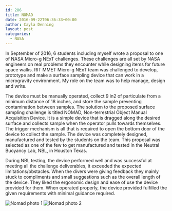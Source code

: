 ```yaml
---
id: 286
title: NOMAD
date: 2016-09-22T06:36:33+00:00
author: Cayla Denning
layout: post
categories:
  - NASA
---
```


In September of 2016, 6 students including myself wrote a proposal to one of NASA Micro-g NExT challenges. These challenges are all set by NASA engineers on real problems they encounter while designing items for future space walks. RIT MMET Micro-g NExT team was challenged to develop, prototype and make a surface sampling device that can work in a microgravity environment. My role on the team was to help manage, design and write. 

The device must be manually operated, collect 9 in2 of particulate from a minimum distance of 18 inches, and store the sample preventing contamination between samples. The solution to the proposed surface sampling challenge is titled NOMAD, Non-terrestrial Object Manual Acquisition Device. It is a simple device that is dragged along the desired surface and collects sample when the operator pulls towards themselves. The trigger mechanism is all that is required to open the bottom door of the device to collect the sample. The device was completely designed, manufactured and tested by the students on the team. This proposal was selected as one of the few to get manufactured and tested in the Neutral Buoyancy Lab, NBL, in Houston Texas. 

During NBL testing, the device performed well and was successful at meeting all the challenge deliverables, it exceeded the expected limitations/obstacles. When the divers were giving feedback they mainly stuck to compliments and small suggestions such as the overall length of the device. They liked the ergonomic design and ease of use the device provided for them. When operated properly, the device provided fulfilled the given requirements with minimal guidance required. 

<div class="picture-wrapper">
  <img src="{{ site.url }}\media\nasa\nomand_rail.JPG" alt="Nomad photo 1"/>
  <img src="{{ site.url }}\media\nasa\nomand_1.png" alt="Nomad photo 2"/>
</div>